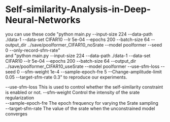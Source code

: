 # Self-similarity-Analysis-in-Deep-Neural-Networks

you can use these code  "python main.py --input-size 224 --data-path ./data-1 --data-set CIFAR10   --lr 5e-04 --epochs 200 --batch-size 64 --output_dir ../save/poolformer_CIFAR10_noSrate --model poolformer  --seed 0   --only-record-sfm-rate"  
and "python main.py --input-size 224 --data-path ./data-1 --data-set CIFAR10  --lr 5e-04 --epochs 200 --batch-size 64 --output_dir ../save/poolformer_CIFAR10_useSrate --model poolformer --use-sfm-loss --seed 0 --sfm-weight 1e-4 --sample-epoch-fre 5 --Change-amplitude-limit 0.05 --target-sfm-rate 0.3" to reproduce our experiments.

--use-sfm-loss    This is used to control whether the self-similarity constraint is enabled or not.
--sfm-weight    Control the intensity of the srate regularization            
--sample-epoch-fre    The epoch frequency for varying the Srate sampling  
--target-sfm-rate    The value of the srate when the unconstrained model converges
